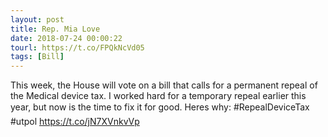 ```yaml
---
layout: post
title: Rep. Mia Love
date: 2018-07-24 00:00:22
tourl: https://t.co/FPQkNcVd05
tags: [Bill]
---
```

This week, the House will vote on a bill that calls for a permanent repeal of the Medical device tax.  I worked hard for a temporary repeal earlier this year, but now is the time to fix it for good.   Heres why:
#RepealDeviceTax #utpol 
https://t.co/jN7XVnkvVp